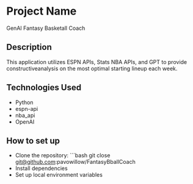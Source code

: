 # Project Name
GenAI Fantasy Basketall Coach

## Description
This application utilizes ESPN APIs, Stats NBA APIs, and GPT to provide constructiveanalysis on the most optimal starting lineup each week.

## Technologies Used
- Python
- espn-api
- nba_api
- OpenAI

## How to set up
- Clone the repository: ```bash git close git@github.com:pavowillow/FantasyBballCoach
- Install dependencies
- Set up local environment variables
